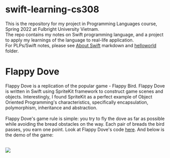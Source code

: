 # swift-learning-cs308
This is the repository for my project in Programming Languages course, Spring 2022 at Fulbright University Vietnam.<br>
The repo contains my notes on Swift programming language, and a project to apply my learnings of the language to real-life application.<br>
For PLPs/Swift notes, please see [About Swift](https://github.com/minhtnphan/swift-learning-cs308/blob/main/AboutSwift.md) markdown and [helloworld](https://github.com/minhtnphan/swift-learning-cs308/tree/main/helloworld) folder.

# Flappy Dove
Flappy Dove is a replication of the popular game - Flappy Bird. Flappy Dove is written in Swift using SpriteKit framework to construct game scenes and objects. Interestingly, I found SpriteKit as a perfect example of Object Oriented Programming's characteristics, specifically encapsulation, polymorphism, inheritance and abstraction.<br>
<br>
Flappy Dove's game rule is simple: you try to fly the dove as far as possible while avoiding the bread obstacles on the way. Each pair of breads the bird passes, you earn one point.
Look at Flappy Dove's code [here](https://github.com/minhtnphan/swift-learning-cs308/tree/main/FlappyDove). And below is the demo of the game:<br>
<br>

![](demo.gif)
